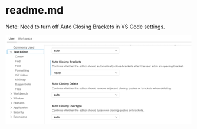 # readme.md

Note: Need to turn off Auto Closing Brackets in VS Code settings.

![AutoClosingBracketOff](./images/AutoClosingBracketsOff.jpg)


